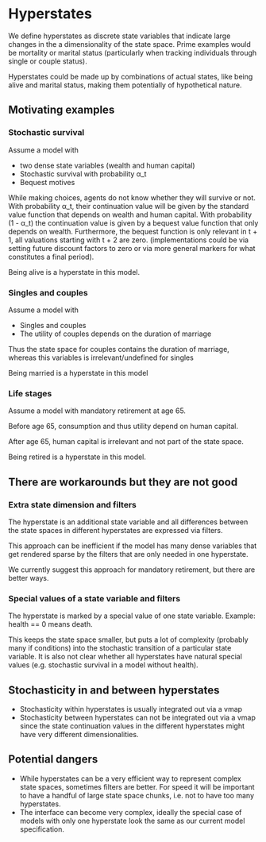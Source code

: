 # Hyperstates

We define hyperstates as discrete state variables that indicate large changes in the a
dimensionality of the state space. Prime examples would be mortality or marital status
(particularly when tracking individuals through single or couple status).

Hyperstates could be made up by combinations of actual states, like being alive and
marital status, making them potentially of hypothetical nature.

## Motivating examples

### Stochastic survival

Assume a model with

- two dense state variables (wealth and human capital)
- Stochastic survival with probability α_t
- Bequest motives

While making choices, agents do not know whether they will survive or not. With
probability α_t, their continuation value will be given by the standard value function
that depends on wealth and human capital. With probability (1 - α_t) the continuation
value is given by a bequest value function that only depends on wealth. Furthermore, the
bequest function is only relevant in t + 1, all valuations starting with t + 2 are zero.
(implementations could be via setting future discount factors to zero or via more
general markers for what constitutes a final period).

Being alive is a hyperstate in this model.

### Singles and couples

Assume a model with

- Singles and couples
- The utility of couples depends on the duration of marriage

Thus the state space for couples contains the duration of marriage, whereas this
variables is irrelevant/undefined for singles

Being married is a hyperstate in this model

### Life stages

Assume a model with mandatory retirement at age 65.

Before age 65, consumption and thus utility depend on human capital.

After age 65, human capital is irrelevant and not part of the state space.

Being retired is a hyperstate in this model.

## There are workarounds but they are not good

### Extra state dimension and filters

The hyperstate is an additional state variable and all differences between the state
spaces in different hyperstates are expressed via filters.

This approach can be inefficient if the model has many dense variables that get rendered
sparse by the filters that are only needed in one hyperstate.

We currently suggest this approach for mandatory retirement, but there are better ways.

### Special values of a state variable and filters

The hyperstate is marked by a special value of one state variable. Example: health == 0
means death.

This keeps the state space smaller, but puts a lot of complexity (probably many if
conditions) into the stochastic transition of a particular state variable. It is also
not clear whether all hyperstates have natural special values (e.g. stochastic survival
in a model without health).

## Stochasticity in and between hyperstates

- Stochasticity within hyperstates is usually integrated out via a vmap
- Stochasticity between hyperstates can not be integrated out via a vmap since the state
  continuation values in the different hyperstates might have very different
  dimensionalities.

## Potential dangers

- While hyperstates can be a very efficient way to represent complex state spaces,
  sometimes filters are better. For speed it will be important to have a handful of
  large state space chunks, i.e. not to have too many hyperstates.
- The interface can become very complex, ideally the special case of models with only
  one hyperstate look the same as our current model specification.
